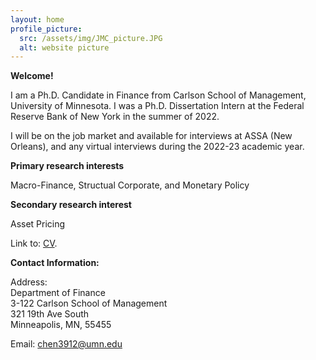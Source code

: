 ```yaml
---
layout: home
profile_picture:
  src: /assets/img/JMC_picture.JPG
  alt: website picture
---
```


<strong>Welcome!</strong>

<p>
  I am a Ph.D. Candidate in Finance from Carlson School of Management, University of Minnesota. I was a Ph.D. Dissertation Intern at the Federal Reserve Bank of New York in the summer of 2022. 
  
  I will be on the job market and available for interviews at ASSA (New Orleans), and any virtual interviews during the 2022-23 academic year.
</p>

<strong>Primary research interests</strong>

<p>
  Macro-Finance, Structual Corporate, and Monetary Policy
</p>

<strong>Secondary research interest</strong>

<p>
  Asset Pricing
</p>

<p>
  Link to: <a href="https://www.dropbox.com/s/dl8oduz1xc9c59c/CV_YuchenChen.pdf?dl=0">CV</a>.
</p>


<strong>Contact Information:</strong>

 <p>
 <div>Address:</div>
 <div>Department of Finance</div>
 <div>3-122 Carlson School of Management</div>
 <div>321 19th Ave South</div>
 <div>Minneapolis, MN, 55455</div>
</p>

<p>
  Email: <a href="mailto:chen3912@umn.edu" target="_blank">chen3912@umn.edu</a>
</p>
